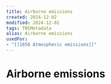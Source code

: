 ```yaml
---
title: Airborne emissions
created: 2024-12-02
modified: 2024-12-02
tags: TBSMetadata
alias: Airborne emissions
usedFor:
- "[[1656 Atmospheric emissions]]"
---
```

# Airborne emissions
